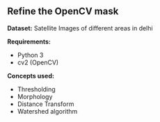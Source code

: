 ## Refine the OpenCV mask

__Dataset:__ Satellite Images of different areas in delhi

__Requirements:__ 
  + Python 3
  + cv2 (OpenCV)
 
__Concepts used:__
  * Thresholding
  * Morphology
  * Distance Transform
  * Watershed algorithm
